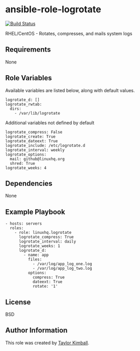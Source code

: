 # ansible-role-logrotate

[![Build Status](https://travis-ci.org/linuxhq/ansible-role-logrotate.svg?branch=master)](https://travis-ci.org/linuxhq/ansible-role-logrotate)

RHEL/CentOS - Rotates, compresses, and mails system logs

## Requirements

None

## Role Variables

Available variables are listed below, along with default values.

    logrotate_d: []
    logrotate_rwtab:
      dirs:
        - /var/lib/logrotate

Additional variables not defined by default

    logrotate_compress: False
    logrotate_create: True
    logrotate_dateext: True
    logrotate_include: /etc/logrotate.d
    logrotate_interval: weekly
    logrotate_options:
      mail: github@linuxhq.org
      shred: True
    logrotate_weeks: 4

## Dependencies

None

## Example Playbook

    - hosts: servers
      roles:
        - role: linuxhq.logrotate
          logrotate_compress: True
          logrotate_interval: daily
          logrotate_weeks: 1
          logrotate_d:
            - name: app
              files:
                - /var/log/app_log_one.log
                - /var/log/app_log_two.log
              options:
                compress: True
                dateext: True
                rotate: '1'

## License

BSD

## Author Information

This role was created by [Taylor Kimball](http://www.linuxhq.org).
